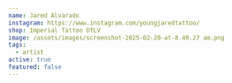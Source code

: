 ```yaml
---
name: Jared Alvarado
instagram: https://www.instagram.com/youngjaredtattoo/
shop: Imperial Tattoo DTLV
image: /assets/images/screenshot-2025-02-20-at-8.49.27 am.png
tags:
  - artist
active: true
featured: false
---
```

